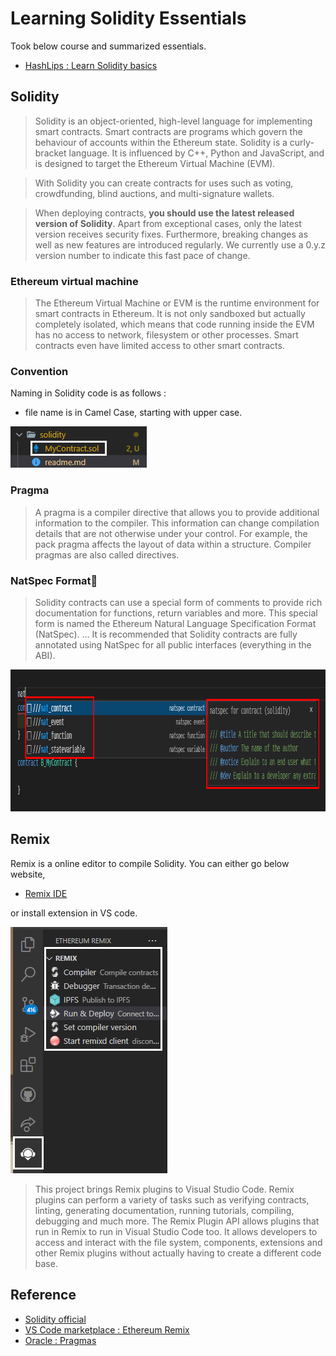 # Learning Solidity Essentials
Took below course and summarized essentials. 

- [HashLips : Learn Solidity basics](https://www.youtube.com/watch?v=sngKPYfUgkc&list=PLvfQp12V0hS2PQd9-X-E2AjmXj1o05WOo&index=1&t=3178s)

## Solidity
> Solidity is an object-oriented, high-level language for implementing smart contracts. Smart contracts are programs which govern the behaviour of accounts within the Ethereum state. Solidity is a curly-bracket language. It is influenced by C++, Python and JavaScript, and is designed to target the Ethereum Virtual Machine (EVM).

> With Solidity you can create contracts for uses such as voting, crowdfunding, blind auctions, and multi-signature wallets.

> When deploying contracts, **you should use the latest released version of Solidity**. Apart from exceptional cases, only the latest version receives security fixes. Furthermore, breaking changes as well as new features are introduced regularly. We currently use a 0.y.z version number to indicate this fast pace of change.

### Ethereum virtual machine
> The Ethereum Virtual Machine or EVM is the runtime environment for smart contracts in Ethereum. It is not only sandboxed but actually completely isolated, which means that code running inside the EVM has no access to network, filesystem or other processes. Smart contracts even have limited access to other smart contracts.

### Convention
Naming in Solidity code is as follows : 

- file name is in Camel Case, starting with upper case.
<img src="../reference/solidity-file-convention.png" width=218 height=66 alt="Solidity file name" />

### Pragma
> A pragma is a compiler directive that allows you to provide additional information to the compiler. This information can change compilation details that are not otherwise under your control. For example, the pack pragma affects the layout of data within a structure. Compiler pragmas are also called directives.

### NatSpec Format
> Solidity contracts can use a special form of comments to provide rich documentation for functions, return variables and more. This special form is named the Ethereum Natural Language Specification Format (NatSpec). ... It is recommended that Solidity contracts are fully annotated using NatSpec for all public interfaces (everything in the ABI).

<img src="../reference/natspec-snippets.png" width=800 height=227 alt="NatSpec snippets" />

## Remix
Remix is a online editor to compile Solidity. You can either go below website, 

- [Remix IDE](https://remix.ethereum.org/)

or install extension in VS code. 

<img src="../reference/remix-vscode.png" width=251 height=394 alt="remix extension in vs code" />

> This project brings Remix plugins to Visual Studio Code. Remix plugins can perform a variety of tasks such as verifying contracts, linting, generating documentation, running tutorials, compiling, debugging and much more. The Remix Plugin API allows plugins that run in Remix to run in Visual Studio Code too. It allows developers to access and interact with the file system, components, extensions and other Remix plugins without actually having to create a different code base.


## Reference
- [Solidity official](https://docs.soliditylang.org/en/v0.8.11/)
- [VS Code marketplace : Ethereum Remix](https://marketplace.visualstudio.com/items?itemName=RemixProject.ethereum-remix)
- [Oracle : Pragmas](https://docs.oracle.com/cd/E19957-01/806-3571/Pragmas.html#:~:text=A%20pragma%20is%20a%20compiler,pragmas%20are%20also%20called%20directives.)